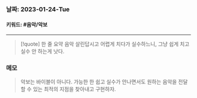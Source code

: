 ### 날짜:   2023-01-24-Tue
#### 키워드: #음악/악보
-----
>[!quote] 한 줄 요약
>음악 살린답시고 어렵게 치다가 실수하느니, 그냥 쉽게 치고 실수 안 하는게 낫다.

### 메모

> 악보는 바이블이 아니다. 가능한 한 쉽고 실수가 안나면서도 원하는 음악을 전달할 수 있는 최적의 지점을 찾아내고 구현하자.
